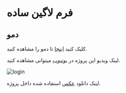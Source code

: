 # فرم لاگین ساده

## دمو

کلیک کنید [اینجا](https://ehsan-najaar.github.io/simple-login/) تا دمو را مشاهده کنید.

لینک ویدیو این پروژه در [یوتیوب]() میتوانی مشاهده کنید.

![login](https://github.com/Ehsan-Najaar/simple-login/assets/162616355/76ec01de-fd07-4cbb-988c-8331c17db978)

لینک دانلود [عکس](<(![2805870](https://github.com/Ehsan-Najaar/simple-login/assets/162616355/392a9dde-c8c6-49fb-9c7f-205df533010b))>) استفاده شده داخل پروژه.
